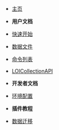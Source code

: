 <!-- markdownlint-disable-file -->

- [主页](./README.md)

- **用户文档**

- [快速开始](./md/start.md)
- [数据文件](./md/data.md)
- [命令列表](./md/command.md)
- [LOICollectionAPI](./md/api.md)

- **开发者文档**

- [环境配置](./dev/config.md)

- **插件教程**

- [数据迁移](./course/migrate.md)

